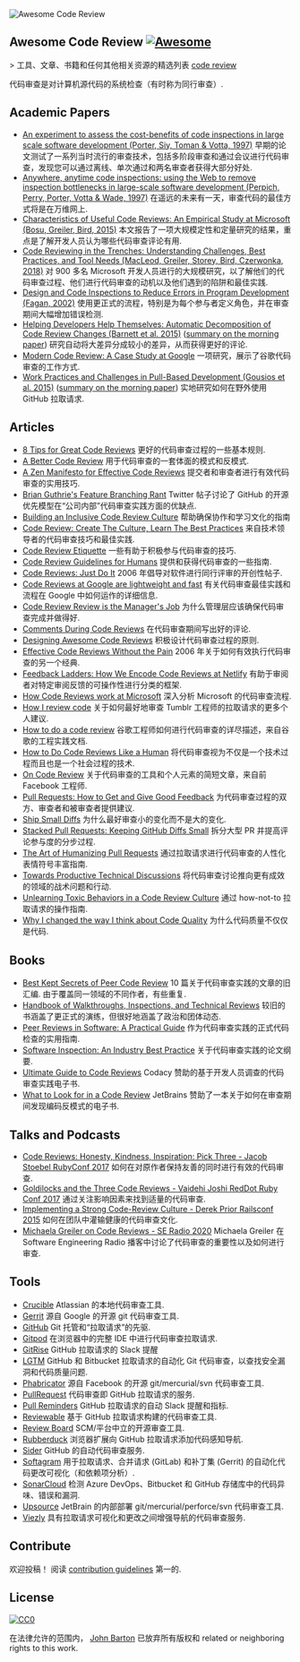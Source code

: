 <div class="github-widget" data-repo="joho/awesome-code-review"></div>
<script async src="https://pagead2.googlesyndication.com/pagead/js/adsbygoogle.js"></script><ins class="adsbygoogle" style="display:block" data-ad-client="ca-pub-6890694312814945" data-ad-slot="5473692530" data-ad-format="auto"  data-full-width-responsive="true"></ins><script>(adsbygoogle = window.adsbygoogle || []).push({});</script>
<img src="https://raw.githubusercontent.com/joho/awesome-code-review/master/Awesome Code Review.png" alt="Awesome Code Review" />

## Awesome Code Review [![Awesome](https://cdn.rawgit.com/sindresorhus/awesome/d7305f38d29fed78fa85652e3a63e154dd8e8829/media/badge.svg)](https://github.com/sindresorhus/awesome)

&gt; 工具、文章、书籍和任何其他相关资源的精选列表 [code review](https://en.wikipedia.org/wiki/Code_review)

代码审查是对计算机源代码的系统检查（有时称为同行审查）.



## Academic Papers

- [An experiment to assess the cost-benefits of code inspections in large scale software development (Porter, Siy, Toman & Votta, 1997)](http://laser.cs.umass.edu/courses/cs521-621.Fall10/documents/PorterSiyetal.pdf) 早期的论文测试了一系列当时流行的审查技术，包括多阶段审查和通过会议进行代码审查，发现您可以通过离线、单次通过和两名审查者获得大部分好处.
- [Anywhere, anytime code inspections: using the Web to remove inspection bottlenecks in large-scale software development (Perpich, Perry, Porter, Votta & Wade, 1997)](https://dl.acm.org/citation.cfm?id=253234) 在遥远的未来有一天，审查代码的最佳方式将是在万维网上.
- [Characteristics of Useful Code Reviews: An Empirical Study at Microsoft (Bosu, Greiler, Bird, 2015)](https://www.michaelagreiler.com/wp-content/uploads/2019/02/Characteristics-Of-Useful-Comments.pdf) 本文报告了一项大规模定性和定量研究的结果，重点是了解开发人员认为哪些代码审查评论有用.  
- [Code Reviewing in the Trenches: Understanding Challenges, Best Practices, and Tool Needs (MacLeod, Greiler, Storey, Bird, Czerwonka, 2018)](https://www.michaelagreiler.com/wp-content/uploads/2019/03/Code-Reviewing-in-the-Trenches-Understanding-Challenges-Best-Practices-and-Tool-Needs.pdf) 对 900 多名 Microsoft 开发人员进行的大规模研究，以了解他们的代码审查过程、他们进行代码审查的动机以及他们遇到的陷阱和最佳实践.
- [Design and Code Inspections to Reduce Errors in Program Development (Fagan, 2002)](https://link.springer.com/chapter/10.1007/978-3-642-59412-0_35) 使用更正式的流程，特别是为每个参与者定义角色，并在审查期间大幅增加错误检测.
- [Helping Developers Help Themselves: Automatic Decomposition of Code Review Changes (Barnett et al. 2015)](http://research.microsoft.com/pubs/238937/barnett2015hdh.pdf) ([summary on the morning paper](https://blog.acolyer.org/2015/06/26/helping-developers-help-themselves-automatic-decomposition-of-code-review-changes/)) 研究自动将大差异分成较小的差异，从而获得更好的评论.
- [Modern Code Review: A Case Study at Google](https://sback.it/publications/icse2018seip.pdf) 一项研究，展示了谷歌代码审查的工作方式.
- [Work Practices and Challenges in Pull-Based Development (Gousios et al. 2015)](https://sback.it/publications/icse2016b.pdf) ([summary on the morning paper](https://blog.acolyer.org/2015/06/23/work-practices-and-challenges-in-pull-based-development/)) 实地研究如何在野外使用 GitHub 拉取请求.

## Articles

- [8 Tips for Great Code Reviews](https://kellysutton.com/2018/10/08/8-tips-for-great-code-reviews.html) 更好的代码审查过程的一些基本规则.
- [A Better Code Review](https://www.giladpeleg.com/blog/better-code-review/) 用于代码审查的一套体面的模式和反模式.
- [A Zen Manifesto for Effective Code Reviews](https://medium.freecodecamp.org/a-zen-manifesto-for-effective-code-reviews-e30b5c95204a) 提交者和审查者进行有效代码审查的实用技巧.
- [Brian Guthrie's Feature Branching Rant](https://twitter.com/bguthrie/status/937750796334174209) Twitter 帖子讨论了 GitHub 的开源优先模型在“公司内部”代码审查实践方面的优缺点.
- [Building an Inclusive Code Review Culture](https://blog.plaid.com/building-an-inclusive-code-review-culture/) 帮助确保协作和学习文化的指南
- [Code Review: Create The Culture, Learn The Best Practices](https://codingsans.com/blog/code-review) 来自技术领导者的代码审查技巧和最佳实践.
- [Code Review Etiquette](https://css-tricks.com/code-review-etiquette/) 一些有助于积极参与代码审查的技巧.
- [Code Review Guidelines for Humans](https://phauer.com/2018/code-review-guidelines/) 提供和获得代码审查的一些指南.
- [Code Reviews: Just Do It](https://blog.codinghorror.com/code-reviews-just-do-it/) 2006 年倡导对软件进行同行评审的开创性帖子.
- [Code Reviews at Google are lightweight and fast](https://www.michaelagreiler.com/code-reviews-at-google/) 有关代码审查最佳实践和流程在 Google 中如何运作的详细信息.
- [Code Review Review is the Manager's Job](https://hecate.co/blog/code-review-review-is-the-managers-job) 为什么管理层应该确保代码审查完成并做得好.
- [Comments During Code Reviews](https://medium.com/@otarutunde/comments-during-code-reviews-2cb7791e1ac7) 在代码审查期间写出好的评论.
- [Designing Awesome Code Reviews](https://medium.com/unpacking-trunk-club/designing-awesome-code-reviews-5a0d9cd867e3) 积极设计代码审查过程的原则.
- [Effective Code Reviews Without the Pain](https://www.developer.com/tech/article.php/3579756/Effective-Code-Reviews-Without-the-Pain.htm) 2006 年关于如何有效执行代码审查的另一个经典.
- [Feedback Ladders: How We Encode Code Reviews at Netlify](https://www.netlify.com/blog/2020/03/05/feedback-ladders-how-we-encode-code-reviews-at-netlify/) 有助于审阅者对特定审阅反馈的可操作性进行分类的框架.
- [How Code Reviews work at Microsoft](https://www.michaelagreiler.com/code-reviews-at-microsoft-how-to-code-review-at-a-large-software-company/) 深入分析 Microsoft 的代码审查流程.
- [How I review code](https://engineering.tumblr.com/post/170040992289/how-i-review-code) 关于如何最好地审查 Tumblr 工程师的拉取请求的更多个人建议.
- [How to do a code review](https://google.github.io/eng-practices/review/reviewer/) 谷歌工程师如何进行代码审查的详尽描述，来自谷歌的工程实践文档.
- [How to Do Code Reviews Like a Human](https://mtlynch.io/human-code-reviews-1/) 将代码审查视为不仅是一个技术过程而且也是一个社会过程的技术.
- [On Code Review](https://medium.com/@schrockn/on-code-reviews-b1c7c94d868c) 关于代码审查的工具和个人元素的简短文章，来自前 Facebook 工程师.
- [Pull Requests: How to Get and Give Good Feedback](https://kickstarter.engineering/pull-requests-how-to-get-and-give-good-feedback-f573469f0c44) 为代码审查过程的双方、审查者和被审查者提供建议.
- [Ship Small Diffs](https://blog.skyliner.io/ship-small-diffs-741308bec0d1) 为什么最好审查小的变化而不是大的变化.
- [Stacked Pull Requests: Keeping GitHub Diffs Small](https://graysonkoonce.com/stacked-pull-requests-keeping-github-diffs-small/) 拆分大型 PR 并提高评论参与度的分步过程.
- [The Art of Humanizing Pull Requests](https://blog.usejournal.com/the-art-of-humanizing-pull-requests-prs-b520588eb345) 通过拉取请求进行代码审查的人性化表情符号丰富指南.
- [Towards Productive Technical Discussions](https://cate.blog/2018/07/03/towards-productive-technical-discussions/) 将代码审查讨论推向更有成效的领域的战术问题和行动.
- [Unlearning Toxic Behaviors in a Code Review Culture](https://medium.com/@sandya.sankarram/unlearning-toxic-behaviors-in-a-code-review-culture-b7c295452a3c) 通过 how-not-to 拉取请求的操作指南.
- [Why I changed the way I think about Code Quality](https://medium.freecodecamp.org/why-i-changed-the-way-i-think-about-code-quality-88c5d8d57e68) 为什么代码质量不仅仅是代码.

## Books

- [Best Kept Secrets of Peer Code Review](https://www.goodreads.com/book/show/1563457.Best_Kept_Secrets_of_Peer_Code_Review)  10 篇关于代码审查实践的文章的旧汇编. 由于覆盖同一领域的不同作者，有些重复.
- [Handbook of Walkthroughs, Inspections, and Technical Reviews](https://www.amazon.com/Handbook-Walkthroughs-Inspections-Technical-Reviews/dp/0932633196) 较旧的书涵盖了更正式的演练，但很好地涵盖了政治和团体动态.
- [Peer Reviews in Software: A Practical Guide](https://www.amazon.com/Peer-Reviews-Software-Practical-Guide/dp/0201734850) 作为代码审查实践的正式代码检查的实用指南.
- [Software Inspection: An Industry Best Practice](https://www.amazon.com/Software-Inspection-Industry-Best-Practice/dp/0818673400) 关于代码审查实践的论文纲要.
- [Ultimate Guide to Code Reviews](https://www.codacy.com/ebooks/guide-to-code-reviews) Codacy 赞助的基于开发人员调查的代码审查实践电子书.
- [What to Look for in a Code Review](https://leanpub.com/whattolookforinacodereview) JetBrains 赞助了一本关于如何在审查期间发现编码反模式的电子书.

## Talks and Podcasts

- [Code Reviews: Honesty, Kindness, Inspiration: Pick Three - Jacob Stoebel RubyConf 2017](http://confreaks.tv/videos/rubyconf2017-code-reviews-honesty-kindness-inspiration-pick-three) 如何在对原作者保持友善的同时进行有效的代码审查.
- [Goldilocks and the Three Code Reviews - Vaidehi Joshi RedDot Ruby Conf 2017](https://confreaks.tv/videos/reddotrubyconf2017-goldilocks-and-the-three-code-reviews) 通过关注影响因素来找到适量的代码审查.
- [Implementing a Strong Code-Review Culture - Derek Prior Railsconf 2015](https://www.youtube.com/watch?v=PJjmw9TRB7s) 如何在团队中灌输健康的代码审查文化.
- [Michaela Greiler on Code Reviews - SE Radio 2020](https://www.se-radio.net/2020/02/episode-400-michaela-greiler-on-code-reviews/) Michaela Greiler 在 Software Engineering Radio 播客中讨论了代码审查的重要性以及如何进行审查.

## Tools

- [Crucible](https://www.atlassian.com/software/crucible) Atlassian 的本地代码审查工具.
- [Gerrit](https://www.gerritcodereview.com/) 源自 Google 的开源 git 代码审查工具.
- [GitHub](https://github.com) Git 托管和“拉取请求”的先驱.
- [Gitpod](https://gitpod.io) 在浏览器中的完整 IDE 中进行代码审查拉取请求.
- [GitRise](https://www.gitrise.com/) GitHub 拉取请求的 Slack 提醒
- [LGTM](https://lgtm.com) GitHub 和 Bitbucket 拉取请求的自动化 Git 代码审查，以查找安全漏洞和代码质量问题.
- [Phabricator](https://www.phacility.com/phabricator/) 源自 Facebook 的开源 git/mercurial/svn 代码审查工具.
- [PullRequest](https://www.pullrequest.com/) 代码审查即 GitHub 拉取请求的服务.
- [Pull Reminders](https://pullreminders.com) GitHub 拉取请求的自动 Slack 提醒和指标.
- [Reviewable](https://reviewable.io/) 基于 GitHub 拉取请求构建的代码审查工具.
- [Review Board](https://www.reviewboard.org/) SCM/平台中立的开源审查工具.
- [Rubberduck](https://www.rubberduck.io) 浏览器扩展向 GitHub 拉取请求添加代码感知导航.
- [Sider](https://sider.review/) GitHub 的自动代码审查服务.
- [Softagram](https://softagram.com/) 用于拉取请求、合并请求 (GitLab) 和补丁集 (Gerrit) 的自动化代码更改可视化（和依赖项分析）.
- [SonarCloud](https://sonarcloud.io) 检测 Azure DevOps、Bitbucket 和 GitHub 存储库中的代码异味、错误和漏洞.
- [Upsource](https://www.jetbrains.com/upsource/) JetBrain 的内部部署 git/mercurial/perforce/svn 代码审查工具.
- [Viezly](https://viezly.com) 具有拉取请求可视化和更改之间增强导航的代码审查服务.

## Contribute

欢迎投稿！ 阅读 [contribution guidelines](https://github.com/joho/awesome-code-review/blob/master/contributing.md) 第一的.

## License

[![CC0](http://mirrors.creativecommons.org/presskit/buttons/88x31/svg/cc-zero.svg)](http://creativecommons.org/publicdomain/zero/1.0)

在法律允许的范围内， [John Barton](https://johnbarton.co) 已放弃所有版权和
related or neighboring rights to this work.
